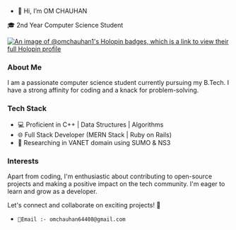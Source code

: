 - 👋 Hi, I’m OM CHAUHAN

🎓 2nd Year Computer Science Student

[![An image of @omchauhan1's Holopin badges, which is a link to view their full Holopin profile](https://holopin.me/omchauhan1)](https://holopin.io/@omchauhan1)

### About Me
I am a passionate computer science student currently pursuing my B.Tech. I have a strong affinity for coding and a knack for problem-solving.

### Tech Stack

- 💻 Proficient in C++ | Data Structures | Algorithms
- 🌐 Full Stack Developer (MERN Stack | Ruby on Rails)
- 📡 Researching in VANET domain using SUMO & NS3

### Interests

Apart from coding, I'm enthusiastic about contributing to open-source projects and making a positive impact on the tech community. I'm eager to learn and grow as a developer.

Let's connect and collaborate on exciting projects! 🚀
-     📧Email :- omchauhan64408@gmail.com
<!---
om-chauhan1/om-chauhan1 is a ✨ special ✨ repository because its `README.md` (this file) appears on your GitHub profile.
You can click the Preview link to take a look at your changes.
--->
